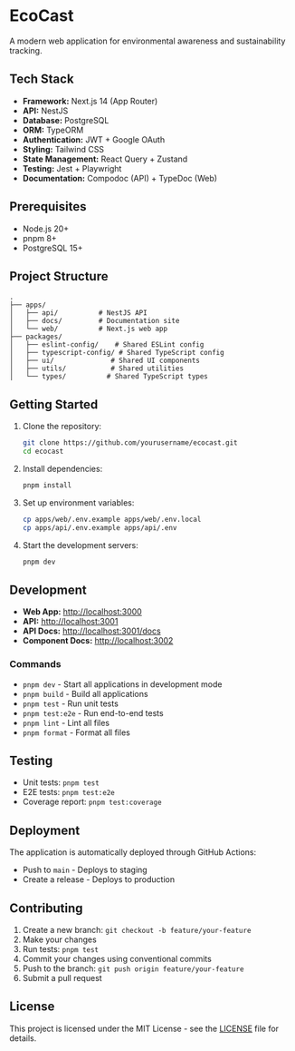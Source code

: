 # EcoCast

A modern web application for environmental awareness and sustainability tracking.

## Tech Stack

- **Framework:** Next.js 14 (App Router)
- **API:** NestJS
- **Database:** PostgreSQL
- **ORM:** TypeORM
- **Authentication:** JWT + Google OAuth
- **Styling:** Tailwind CSS
- **State Management:** React Query + Zustand
- **Testing:** Jest + Playwright
- **Documentation:** Compodoc (API) + TypeDoc (Web)

## Prerequisites

- Node.js 20+
- pnpm 8+
- PostgreSQL 15+

## Project Structure

```
.
├── apps/
│   ├── api/          # NestJS API
│   ├── docs/         # Documentation site
│   └── web/          # Next.js web app
├── packages/
│   ├── eslint-config/    # Shared ESLint config
│   ├── typescript-config/ # Shared TypeScript config
│   ├── ui/              # Shared UI components
│   ├── utils/           # Shared utilities
│   └── types/          # Shared TypeScript types
```

## Getting Started

1. Clone the repository:

   ```bash
   git clone https://github.com/yourusername/ecocast.git
   cd ecocast
   ```

2. Install dependencies:

   ```bash
   pnpm install
   ```

3. Set up environment variables:

   ```bash
   cp apps/web/.env.example apps/web/.env.local
   cp apps/api/.env.example apps/api/.env
   ```

4. Start the development servers:
   ```bash
   pnpm dev
   ```

## Development

- **Web App:** [http://localhost:3000](http://localhost:3000)
- **API:** [http://localhost:3001](http://localhost:3001)
- **API Docs:** [http://localhost:3001/docs](http://localhost:3001/docs)
- **Component Docs:** [http://localhost:3002](http://localhost:3002)

### Commands

- `pnpm dev` - Start all applications in development mode
- `pnpm build` - Build all applications
- `pnpm test` - Run unit tests
- `pnpm test:e2e` - Run end-to-end tests
- `pnpm lint` - Lint all files
- `pnpm format` - Format all files

## Testing

- Unit tests: `pnpm test`
- E2E tests: `pnpm test:e2e`
- Coverage report: `pnpm test:coverage`

## Deployment

The application is automatically deployed through GitHub Actions:

- Push to `main` - Deploys to staging
- Create a release - Deploys to production

## Contributing

1. Create a new branch: `git checkout -b feature/your-feature`
2. Make your changes
3. Run tests: `pnpm test`
4. Commit your changes using conventional commits
5. Push to the branch: `git push origin feature/your-feature`
6. Submit a pull request

## License

This project is licensed under the MIT License - see the [LICENSE](LICENSE) file for details.
